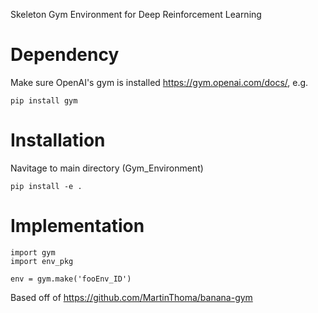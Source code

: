 Skeleton Gym Environment for Deep Reinforcement Learning


# Dependency
Make sure OpenAI's gym is installed https://gym.openai.com/docs/, e.g.
```
pip install gym
```

# Installation
Navitage to main directory (Gym_Environment)
```
pip install -e .
```

# Implementation
```
import gym
import env_pkg

env = gym.make('fooEnv_ID')
```

Based off of https://github.com/MartinThoma/banana-gym
